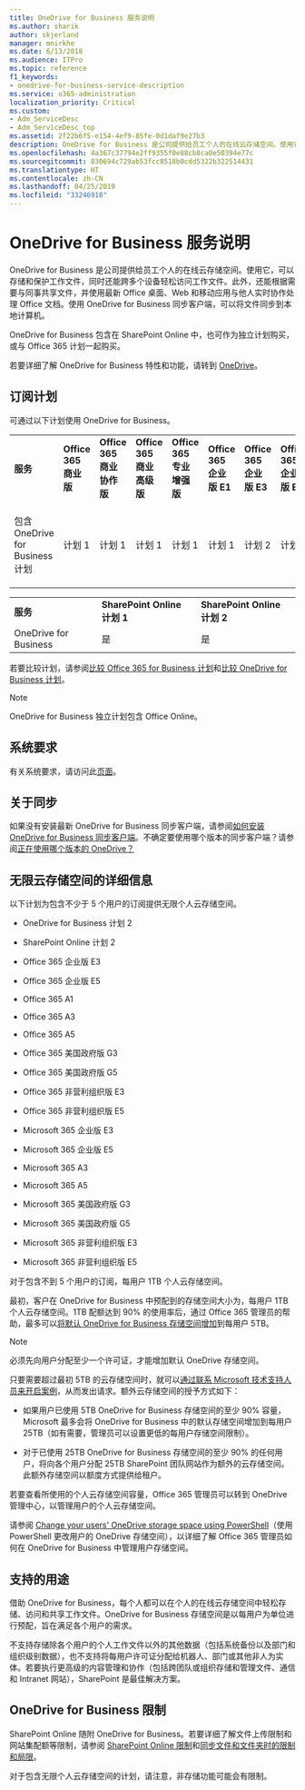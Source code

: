 ```yaml
---
title: OneDrive for Business 服务说明
ms.author: sharik
author: skjerland
manager: mnirkhe
ms.date: 6/13/2018
ms.audience: ITPro
ms.topic: reference
f1_keywords:
- onedrive-for-business-service-description
ms.service: o365-administration
localization_priority: Critical
ms.custom:
- Adm_ServiceDesc
- Adm_ServiceDesc_top
ms.assetid: 2f22b6f5-e154-4ef9-85fe-0d1daf9e27b3
description: OneDrive for Business 是公司提供给员工个人的在线云存储空间。使用它，可以存储和保护工作文件，同时还能跨多个设备轻松访问工作文件。此外，还能根据需要与同事共享文件，并使用最新 Office 桌面、Web 和移动应用与他人实时协作处理 Office 文档。使用 OneDrive for Business 同步客户端，可以将文件同步到本地计算机。
ms.openlocfilehash: 4a367c37794e2ff9355f0e88cb8ca0e50394e77c
ms.sourcegitcommit: 830694c729ab53fcc8518b0cdd5322b322514431
ms.translationtype: HT
ms.contentlocale: zh-CN
ms.lasthandoff: 04/25/2019
ms.locfileid: "33246918"
---
```

# <a name="onedrive-for-business-service-description"></a>OneDrive for Business 服务说明

OneDrive for Business 是公司提供给员工个人的在线云存储空间。使用它，可以存储和保护工作文件，同时还能跨多个设备轻松访问工作文件。此外，还能根据需要与同事共享文件，并使用最新 Office 桌面、Web 和移动应用与他人实时协作处理 Office 文档。使用 OneDrive for Business 同步客户端，可以将文件同步到本地计算机。
  
OneDrive for Business 包含在 SharePoint Online 中，也可作为独立计划购买，或与 Office 365 计划一起购买。 
  
若要详细了解 OneDrive for Business 特性和功能，请转到 [OneDrive](https://go.microsoft.com/fwlink/?linkid=850345)。
  
## <a name="subscription-plans"></a>订阅计划

可通过以下计划使用 OneDrive for Business。
  
||||||||||
|:-----|:-----|:-----|:-----|:-----|:-----|:-----|:-----|:-----|
|**服务** <br/> |**Office 365 商业版** <br/> |**Office 365 商业协作版** <br/> |**Office 365 商业高级版** <br/> |**Office 365 专业增强版** <br/> |**Office 365 企业版 E1** <br/> |**Office 365 企业版 E3** <br/> |**Office 365 企业版 E5** <br/> |**Office 365 企业版 F1** <br/> |
|包含 OneDrive for Business 计划  <br/> |计划 1  <br/> |计划 1  <br/> |计划 1  <br/> |计划 1  <br/> |计划 1  <br/> |计划 2  <br/> |计划 2  <br/> |计划 F（旧称为“计划 K”）  <br/> |
   
||||
|:-----|:-----|:-----|
|**服务** <br/> |**SharePoint Online 计划 1** <br/> |**SharePoint Online 计划 2** <br/> |
|OneDrive for Business  <br/> |是  <br/> |是  <br/> |
   
若要比较计划，请参阅[比较 Office 365 for Business 计划](https://go.microsoft.com/fwlink/?linkid=799177)和[比较 OneDrive for Business 计划](https://products.office.com/zh-CN/onedrive-for-business/compare-onedrive-for-business-plans)。 
  
> [!NOTE]
> OneDrive for Business 独立计划包含 Office Online。 
  
## <a name="system-requirements"></a>系统要求

有关系统要求，请访问此[页面](https://go.microsoft.com/fwlink/?linkid=837584)。
  
## <a name="about-sync"></a>关于同步

如果没有安装最新 OneDrive for Business 同步客户端，请参阅[如何安装 OneDrive for Business 同步客户端](https://support.microsoft.com/zh-CN/help/2903984/how-to-install-onedrive-for-business-for-sharepoint-and-sharepoint-onl)。不确定要使用哪个版本的同步客户端？请参阅[正在使用哪个版本的 OneDrive？](https://go.microsoft.com/fwlink/?linkid=846624)
  
## <a name="unlimited-cloud-storage-details"></a>无限云存储空间的详细信息

以下计划为包含不少于 5 个用户的订阅提供无限个人云存储空间。
  
- OneDrive for Business 计划 2
    
- SharePoint Online 计划 2
    
- Office 365 企业版 E3
    
- Office 365 企业版 E5
    
- Office 365 A1
    
- Office 365 A3
    
- Office 365 A5
    
- Office 365 美国政府版 G3
    
- Office 365 美国政府版 G5
    
- Office 365 非营利组织版 E3
    
- Office 365 非营利组织版 E5
    
- Microsoft 365 企业版 E3
    
- Microsoft 365 企业版 E5
    
- Microsoft 365 A3
    
- Microsoft 365 A5
    
- Microsoft 365 美国政府版 G3
    
- Microsoft 365 美国政府版 G5
    
- Microsoft 365 非营利组织版 E3
    
- Microsoft 365 非营利组织版 E5
    
对于包含不到 5 个用户的订阅，每用户 1TB 个人云存储空间。 
  
最初，客户在 OneDrive for Business 中预配到的存储空间大小为，每用户 1TB 个人云存储空间。1TB 配额达到 90% 的使用率后，通过 Office 365 管理员的帮助，最多可以[将默认 OneDrive for Business 存储空间增加](https://go.microsoft.com/fwlink/?linkid=838024)到每用户 5TB。 
  
> [!NOTE]
> 必须先向用户分配至少一个许可证，才能增加默认 OneDrive 存储空间。 
  
只要需要超过最初 5TB 的云存储空间时，就可以[通过联系 Microsoft 技术支持人员来开启案例](https://go.microsoft.com/fwlink/?linkid=869559)，从而发出请求。额外云存储空间的授予方式如下： 
  
- 如果用户已使用 5TB OneDrive for Business 存储空间的至少 90% 容量，Microsoft 最多会将 OneDrive for Business 中的默认存储空间增加到每用户 25TB（如有需要，管理员可以设置更低的每用户存储空间限制）。 
    
- 对于已使用 25TB OneDrive for Business 存储空间的至少 90% 的任何用户，将向各个用户分配 25TB SharePoint 团队网站作为额外的云存储空间。此额外存储空间以额度方式提供给租户。
    
若要查看所使用的个人云存储空间容量，Office 365 管理员可以转到 OneDrive 管理中心，以管理用户的个人云存储空间。 
  
请参阅 [Change your users' OneDrive storage space using PowerShell](https://go.microsoft.com/fwlink/?linkid=866402)（使用 PowerShell 更改用户的 OneDrive 存储空间），以详细了解 Office 365 管理员如何在 OneDrive for Business 中管理用户存储空间。 
  
## <a name="supported-uses"></a>支持的用途

借助 OneDrive for Business，每个人都可以在个人的在线云存储空间中轻松存储、访问和共享工作文件。OneDrive for Business 存储空间是以每用户为单位进行预配，旨在满足各个用户的需求。
  
不支持存储除各个用户的个人工作文件以外的其他数据（包括系统备份以及部门和组织级别数据），也不支持将每用户许可证分配给机器人、部门或其他非人为实体。若要执行更高级的内容管理和协作（包括跨团队或组织存储和管理文件、通信和 Intranet 网站），SharePoint 是最佳解决方案。
  
## <a name="onedrive-for-business-limitations"></a>OneDrive for Business 限制

SharePoint Online 随附 OneDrive for Business。若要详细了解文件上传限制和网站集配额等限制，请参阅 [SharePoint Online 限制](https://go.microsoft.com/fwlink/?linkid=829156)和[同步文件和文件夹时的限制和局限](https://support.microsoft.com/zh-CN/help/3125202/restrictions-and-limitations-when-you-sync-files-and-folders)。
  
对于包含无限个人云存储空间的计划，请注意，非存储功能可能会有限制。 
  

